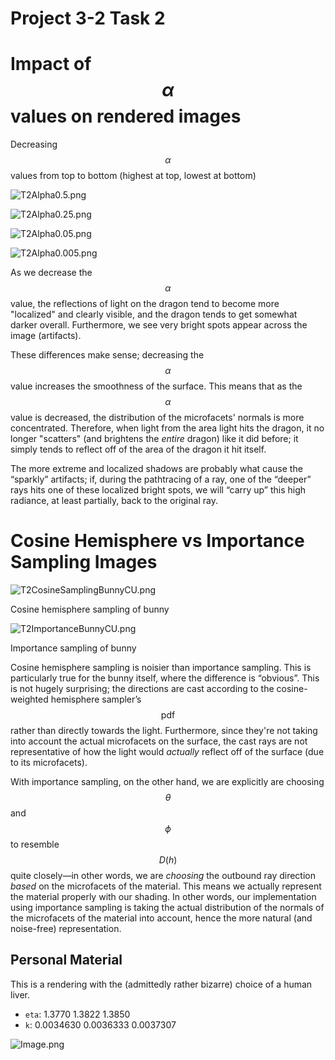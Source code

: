 # Project 3-2 Task 2

# Impact of $$\alpha$$ values on rendered images

Decreasing $$\alpha$$ values from top to bottom (highest at top, lowest at bottom)

![T2Alpha0.5.png](Project%203-2%20Task%202.assets/T2Alpha0.5.png)

![T2Alpha0.25.png](Project%203-2%20Task%202.assets/T2Alpha0.25.png)

![T2Alpha0.05.png](Project%203-2%20Task%202.assets/T2Alpha0.05.png)

![T2Alpha0.005.png](Project%203-2%20Task%202.assets/T2Alpha0.005.png)

As we decrease the $$\alpha$$ value, the reflections of light on the dragon tend to become more "localized" and clearly visible, and the dragon tends to get somewhat darker overall. Furthermore, we see very bright spots appear across the image (artifacts).

These differences make sense; decreasing the $$\alpha$$ value increases the smoothness of the surface. This means that as the $$\alpha$$ value is decreased, the distribution of the microfacets' normals is more concentrated. Therefore, when light from the area light hits the dragon, it no longer "scatters" (and brightens the *entire* dragon) like it did before; it simply tends to reflect off of the area of the dragon it hit itself.

The more extreme and localized shadows are probably what cause the “sparkly” artifacts; if, during the pathtracing of a ray, one of the “deeper” rays hits one of these localized bright spots, we will “carry up” this high radiance, at least partially, back to the original ray.

# Cosine Hemisphere vs Importance Sampling Images

![T2CosineSamplingBunnyCU.png](Project%203-2%20Task%202.assets/T2CosineSamplingBunnyCU.png)

Cosine hemisphere sampling of bunny

![T2ImportanceBunnyCU.png](Project%203-2%20Task%202.assets/T2ImportanceBunnyCU.png)

Importance sampling of bunny

Cosine hemisphere sampling is noisier than importance sampling. This is particularly true for the bunny itself, where the difference is “obvious”. This is not hugely surprising; the directions are cast according to the cosine-weighted hemisphere sampler’s $$\text{pdf}$$ rather than directly towards the light. Furthermore, since they're not taking into account the actual microfacets on the surface, the cast rays are not representative of how the light would *actually* reflect off of the surface (due to its microfacets).

With importance sampling, on the other hand, we are explicitly are choosing $$\theta$$ and $$\phi$$ to resemble $$D(h)$$ quite closely—in other words, we are *choosing* the outbound ray direction *based* on the microfacets of the material. This means we actually represent the material properly with our shading. In other words, our implementation using importance sampling is taking the actual distribution of the normals of the microfacets of the material into account, hence the more natural (and noise-free) representation.

## Personal Material

This is a rendering with the (admittedly rather bizarre) choice of a human liver.

- `eta`: 1.3770 1.3822 1.3850
- `k`: 0.0034630 0.0036333 0.0037307

![Image.png](Project%203-2%20Task%202.assets/Image.png)

